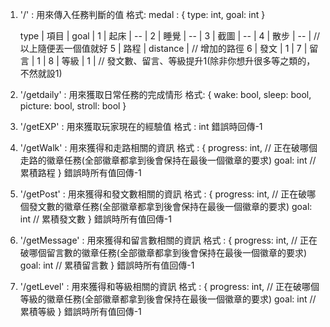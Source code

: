 1. '/' : 用來傳入任務判斷的值
格式:
medal : 
{
    type: int,
    goal: int
}

    type    |   項目    |   goal    |
     1      |   起床    |    --     |
     2      |   睡覺    |    --     |
     3      |   截圖    |    --     |
     4      |   散步    |    --     |   // 以上隨便丟一個值就好
     5      |   路程    |  distance |   // 增加的路徑
     6      |   發文    |     1     |
     7      |   留言    |     1     |
     8      |   等級    |     1     |   // 發文數、留言、等級提升1(除非你想升很多等之類的，不然就設1)

2. '/getdaily' : 用來獲取日常任務的完成情形
格式:
{
    wake: bool,
    sleep: bool,
    picture: bool,
    stroll: bool
}

3. '/getEXP' : 用來獲取玩家現在的經驗值
格式 : int
錯誤時回傳-1

4. '/getWalk' : 用來獲得和走路相關的資訊
格式 : 
{
    progress: int,    // 正在破哪個走路的徽章任務(全部徽章都拿到後會保持在最後一個徽章的要求)
    goal: int         // 累積路程
}
錯誤時所有值回傳-1

5. '/getPost' : 用來獲得和發文數相關的資訊
格式 : 
{
    progress: int,    // 正在破哪個發文數的徽章任務(全部徽章都拿到後會保持在最後一個徽章的要求)
    goal: int         // 累積發文數
}
錯誤時所有值回傳-1
6. '/getMessage' : 用來獲得和留言數相關的資訊
格式 : 
{
    progress: int,    // 正在破哪個留言數的徽章任務(全部徽章都拿到後會保持在最後一個徽章的要求)
    goal: int         // 累積留言數
}
錯誤時所有值回傳-1
7. '/getLevel' : 用來獲得和等級相關的資訊
格式 : 
{
    progress: int,    // 正在破哪個等級的徽章任務(全部徽章都拿到後會保持在最後一個徽章的要求)
    goal: int         // 累積等級
}
錯誤時所有值回傳-1